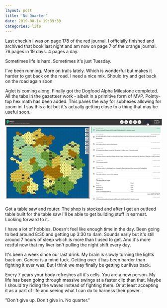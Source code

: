```yaml
---
layout: post
title: 'No Quarter'
date: 2019-08-14 19:39:30
categories: life
---
```


Last checkin I was on page 178 of the red journal. I officially finished and archived that book last night and am now on page 7 of the orange journal. 76 pages in 19 days. 4 pages a day.

Sometimes life is hard. Sometimes it's just Tuesday.

I've been running. More on trails lately. Which is wonderful but makes it harder to get back on the road. I need a nice mix. Should try and get back on the road again soon.

Aglet is coming along. Finally got the Dogfood Alpha Milestone completed. All the tabs in the gazetteer work - albeit in a primitive form of MVP. Pointy-top hex math has been added. This paves the way for subhexes allowing for zoom in. I say this a lot but it's actually getting close to a thing that may be useful soon.

![aglet-190902](../../images/CA-190902-aglet.png)

Got a table saw and router. The shop is stocked and after I get an outfeed table built for the table saw I'll be able to get building stuff in earnest. Looking forward to it.

I have a lot of hobbies. Doesn't feel like enough time in the day. Been going to bed around 8:30 and getting up 3:30 to 4am. Sounds early but it's still around 7 hours of sleep which is more than I used to get. And it's more restful now that my liver isn't pulling the night shift every day.

It's been a week since our last drink. My brain is slowly turning the lights back on. Cancer is a mind fuck. Getting over it has been harder than fighting it ever was. But I think we may finally be getting our lives back.

Every 7 years your body refreshes all it's cells. You are a new person. My life has been going through massive swings at a faster clip than that. Maybe I should try riding the waves instead of fighting them. Or at least accepting it as a part of life and seeing what I can do to harness their power.

"Don't give up. Don't give in. No quarter."
